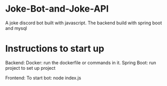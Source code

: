 # Joke-Bot-and-Joke-API
A joke discord bot built with javascript. The backend build with spring boot and mysql

# Instructions to start up
Backend:
  Docker:
  run the dockerfile or commands in it.
  Spring Boot:
  run project to set up project
  
Frontend:
  To start bot:
  node index.js

